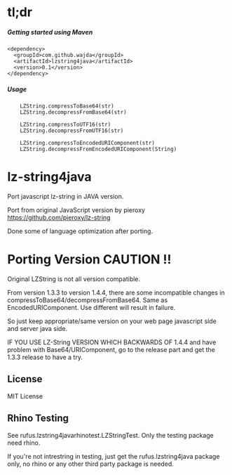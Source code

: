 tl;dr
=========
##### Getting started using Maven
```
<dependency>
  <groupId>com.github.wajda</groupId>
  <artifactId>lzstring4java</artifactId>
  <version>0.1</version>
</dependency>
```

##### Usage
```
    LZString.compressToBase64(str)
    LZString.decompressFromBase64(str)
    
    LZString.compressToUTF16(str)
    LZString.decompressFromUTF16(str)
    
    LZString.compressToEncodedURIComponent(str)
    LZString.decompressFromEncodedURIComponent(String)
```

lz-string4java
=========
Port javascript lz-string in JAVA version. 

Port from original JavaScript version by pieroxy
https://github.com/pieroxy/lz-string

Done some of language optimization after porting.

Porting Version CAUTION !!
=========
Original LZString is not all version compatible.

From version 1.3.3 to version 1.4.4, there are some incompatible changes in compressToBase64/decompressFromBase64. Same as EncodedURIComponent. Use different will result in failure.

So just keep appropriate/same version on your web page javascript side and server java side.

IF YOU USE LZ-String VERSION WHICH BACKWARDS OF 1.4.4 and have problem with Base64/URIComponent, go to the release part and get the 1.3.3 release to have a try.

## License
MIT License


## Rhino Testing
See rufus.lzstring4javarhinotest.LZStringTest. Only the testing package need rhino.

If you're not intrestring in testing, just get the rufus.lzstring4java package only, no rhino or any other third party package is needed.